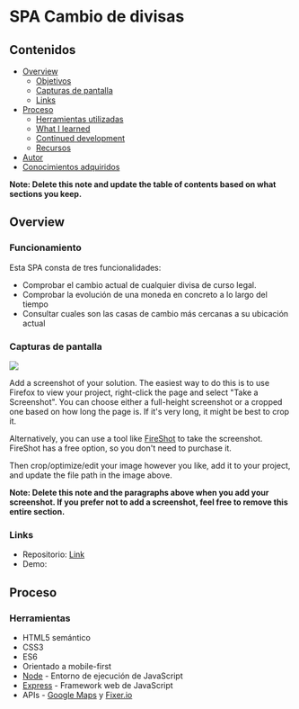# SPA Cambio de divisas

## Contenidos

- [Overview](#overview)
  - [Objetivos](#the-challenge)
  - [Capturas de pantalla](#screenshot)
  - [Links](#links)
- [Proceso](#my-process)
  - [Herramientas utilizadas](#built-with)
  - [What I learned](#what-i-learned)
  - [Continued development](#continued-development)
  - [Recursos](#useful-resources)
- [Autor](#author)
- [Conocimientos adquiridos](#acknowledgments)

**Note: Delete this note and update the table of contents based on what sections you keep.**

## Overview

### Funcionamiento

Esta SPA consta de tres funcionalidades:

- Comprobar el cambio actual de cualquier divisa de curso legal.
- Comprobar la evolución de una moneda en concreto a lo largo del tiempo
- Consultar cuales son las casas de cambio más cercanas a su ubicación actual

### Capturas de pantalla

![](./screenshot.jpg)

Add a screenshot of your solution. The easiest way to do this is to use Firefox to view your project, right-click the page and select "Take a Screenshot". You can choose either a full-height screenshot or a cropped one based on how long the page is. If it's very long, it might be best to crop it.

Alternatively, you can use a tool like [FireShot](https://getfireshot.com/) to take the screenshot. FireShot has a free option, so you don't need to purchase it.

Then crop/optimize/edit your image however you like, add it to your project, and update the file path in the image above.

**Note: Delete this note and the paragraphs above when you add your screenshot. If you prefer not to add a screenshot, feel free to remove this entire section.**

### Links

- Repositorio: [Link](https://github.com/aerozfx/frontend-project)
- Demo:

## Proceso

### Herramientas

- HTML5 semántico
- CSS3
- ES6
- Orientado a mobile-first
- [Node](https://nodejs.org/en) - Entorno de ejecución de JavaScript
- [Express](https://nextjs.org/) - Framework web de JavaScript
- APIs - [Google Maps](https://developers.google.com/maps?hl=es-419) y [Fixer.io](https://fixer.io/)

<!-- ### What I learned

Use this section to recap over some of your major learnings while working through this project. Writing these out and providing code samples of areas you want to highlight is a great way to reinforce your own knowledge.

To see how you can add code snippets, see below:

```html
<h1>Some HTML code I'm proud of</h1>
```

```css
.proud-of-this-css {
  color: papayawhip;
}
```

```js
const proudOfThisFunc = () => {
  console.log("🎉");
};
```

If you want more help with writing markdown, we'd recommend checking out [The Markdown Guide](https://www.markdownguide.org/) to learn more.

**Note: Delete this note and the content within this section and replace with your own learnings.**

### Continued development

Use this section to outline areas that you want to continue focusing on in future projects. These could be concepts you're still not completely comfortable with or techniques you found useful that you want to refine and perfect.

**Note: Delete this note and the content within this section and replace with your own plans for continued development.**

### Useful resources

- [Example resource 1](https://www.example.com) - This helped me for XYZ reason. I really liked this pattern and will use it going forward.
- [Example resource 2](https://www.example.com) - This is an amazing article which helped me finally understand XYZ. I'd recommend it to anyone still learning this concept.

**Note: Delete this note and replace the list above with resources that helped you during the challenge. These could come in handy for anyone viewing your solution or for yourself when you look back on this project in the future.**

## Author

- Website - [Add your name here](https://www.your-site.com)
- Frontend Mentor - [@yourusername](https://www.frontendmentor.io/profile/yourusername)
- Twitter - [@yourusername](https://www.twitter.com/yourusername)

**Note: Delete this note and add/remove/edit lines above based on what links you'd like to share.**

## Acknowledgments

This is where you can give a hat tip to anyone who helped you out on this project. Perhaps you worked in a team or got some inspiration from someone else's solution. This is the perfect place to give them some credit.

**Note: Delete this note and edit this section's content as necessary. If you completed this challenge by yourself, feel free to delete this section entirely.** -->

